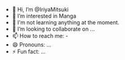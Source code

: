 - 👋 Hi, I’m @IriyaMitsuki
- 👀 I’m interested in Manga
- 🌱 I'm not learning anything at the moment.
- 💞️ I’m looking to collaborate on ...
- 📫 How to reach me: -
- 😄 Pronouns: ...
- ⚡ Fun fact: ...

<!---
IriyaMitsuki/IriyaMitsuki is a ✨ special ✨ repository because its `README.md` (this file) appears on your GitHub profile.
You can click the Preview link to take a look at your changes.
--->

